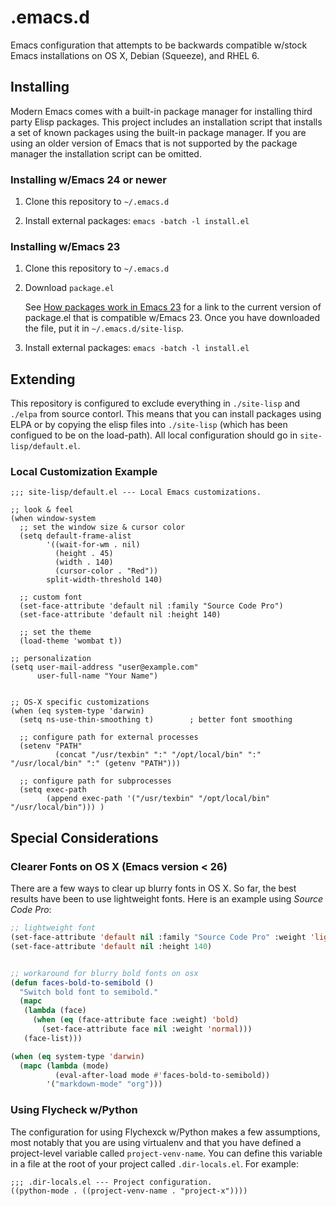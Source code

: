 # .emacs.d

Emacs configuration that attempts to be backwards compatible w/stock Emacs
installations on OS X, Debian (Squeeze), and RHEL 6.


## Installing

Modern Emacs comes with a built-in package manager for installing third party
Elisp packages. This project includes an installation script that installs a set
of known packages using the built-in package manager. If you are using an older
version of Emacs that is not supported by the package manager the installation
script can be omitted.


### Installing w/Emacs 24 or newer

1. Clone this repository to `~/.emacs.d`

2. Install external packages: `emacs -batch -l install.el`


### Installing w/Emacs 23

1. Clone this repository to `~/.emacs.d`

2. Download `package.el`

    See [How packages work in Emacs 23](http://www.emacswiki.org/emacs/ELPA#toc10)
    for a link to the current version of package.el that is compatible w/Emacs 23.
    Once you have downloaded the file, put it in `~/.emacs.d/site-lisp`.

3. Install external packages: `emacs -batch -l install.el`


## Extending

This repository is configured to exclude everything in `./site-lisp` and
`./elpa` from source contorl. This means that you can install packages using
ELPA or by copying the elisp files into `./site-lisp` (which has been configued
to be on the load-path). All local configuration should go in
`site-lisp/default.el`.


### Local Customization Example

```elisp
;;; site-lisp/default.el --- Local Emacs customizations.

;; look & feel
(when window-system
  ;; set the window size & cursor color
  (setq default-frame-alist
        '((wait-for-wm . nil)
          (height . 45)
          (width . 140)
          (cursor-color . "Red"))
        split-width-threshold 140)

  ;; custom font
  (set-face-attribute 'default nil :family "Source Code Pro")
  (set-face-attribute 'default nil :height 140)

  ;; set the theme
  (load-theme 'wombat t))

;; personalization
(setq user-mail-address "user@example.com"
      user-full-name "Your Name")


;; OS-X specific customizations
(when (eq system-type 'darwin)
  (setq ns-use-thin-smoothing t)        ; better font smoothing

  ;; configure path for external processes
  (setenv "PATH"
          (concat "/usr/texbin" ":" "/opt/local/bin" ":" "/usr/local/bin" ":" (getenv "PATH")))

  ;; configure path for subprocesses
  (setq exec-path
        (append exec-path '("/usr/texbin" "/opt/local/bin" "/usr/local/bin"))) )
```


## Special Considerations

### Clearer Fonts on OS X (Emacs version < 26)

There are a few ways to clear up blurry fonts in OS X. So far, the best results
have been to use lightweight fonts. Here is an example using *Source Code Pro*:

```lisp
;; lightweight font
(set-face-attribute 'default nil :family "Source Code Pro" :weight 'light)
(set-face-attribute 'default nil :height 140)


;; workaround for blurry bold fonts on osx
(defun faces-bold-to-semibold ()
  "Switch bold font to semibold."
  (mapc
   (lambda (face)
     (when (eq (face-attribute face :weight) 'bold)
       (set-face-attribute face nil :weight 'normal)))
   (face-list)))

(when (eq system-type 'darwin)
  (mapc (lambda (mode)
          (eval-after-load mode #'faces-bold-to-semibold))
        '("markdown-mode" "org")))
```


### Using Flycheck w/Python

The configuration for using Flychexck w/Python makes a few assumptions, most
notably that you are using virtualenv and that you have defined a project-level
variable called `project-venv-name`. You can define this variable in a file
at the root of your project called `.dir-locals.el`. For example:

```elisp
;;; .dir-locals.el --- Project configuration.
((python-mode . ((project-venv-name . "project-x"))))
```
